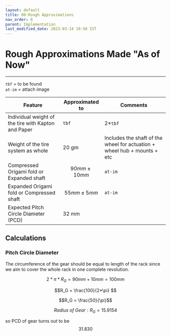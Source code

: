 ```yaml
---
layout: default
title: 00-Rough Approximations
nav_order: 0
parent: Implementation
last_modified_date: 2023-03-14 19:50 IST 
---
```


# Rough Approximations Made "As of Now"

---

`tbf` = to be found<br>
`at-im` = attach image

| Feature | Approximated to | Comments |
| --- | --- | --- |
| Individual weight of the tire with Kapton and Paper | `tbf` | 2*`tbf` |
| Weight of the tire system as whole | 20 gm | Includes the shaft of the wheel for actuation + wheel hub + mounts + etc |
| Compressed Origami fold or Expanded shaft | $$90 mm \pm 10 mm$$ | `at-im` |
| Expanded Origami fold or Compressed shaft | $$55 mm \pm 5 mm$$ | `at-im` |
| Expected Pitch Circle Diameter (PCD) | 32 mm |  |

## Calculations

### Pitch Circle Diameter


The circumference of the gear should be equal to length of the rack since we aim to cover the whole rack in one complete revolution.

$$2*\pi*R_G = 90 mm + 10 mm = 100mm$$

$$R_G = \frac{100}{2*\pi} $$

$$R_G = \frac{50}{\pi}$$

$$Radius\ of\ Gear: R_G = 15.9154 $$

so PCD of gear turns out to be $$31.830$$


